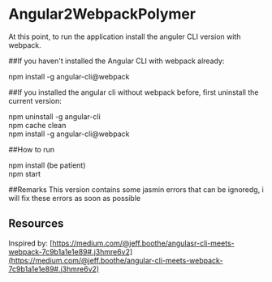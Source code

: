 # Angular2WebpackPolymer

At this point, to run the application install the anguler CLI version with webpack.

##If you haven't installed the Angular CLI with webpack already:

npm install -g angular-cli@webpack

##If you installed the angular cli without webpack before, first uninstall the current version:

npm uninstall -g angular-cli<br/>
npm cache clean<br/>
npm install -g angular-cli@webpack

##How to run

npm install (be patient)<br/>
npm start

##Remarks
This version contains some jasmin errors that can be ignoredg, i will fix these errors as soon as possible

## Resources
Inspired by: [https://medium.com/@jeff.boothe/angulasr-cli-meets-webpack-7c9b1a1e1e89#.j3hmre6v2](https://medium.com/@jeff.boothe/angular-cli-meets-webpack-7c9b1a1e1e89#.j3hmre6v2)


